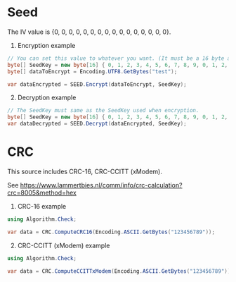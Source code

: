 # Seed
The IV value is {0, 0, 0, 0, 0, 0, 0, 0, 0, 0, 0, 0, 0, 0, 0, 0}.

1. Encryption example
```c#
// You can set this value to whatever you want. (It must be a 16 byte array)
byte[] SeedKey = new byte[16] { 0, 1, 2, 3, 4, 5, 6, 7, 8, 9, 0, 1, 2, 3, 4, 5 };
byte[] dataToEncrypt = Encoding.UTF8.GetBytes("test");

var dataEncrypted = SEED.Encrypt(dataToEncrypt, SeedKey);
```

2. Decryption example
```c#
// The SeedKey must same as the SeedKey used when encryption.
byte[] SeedKey = new byte[16] { 0, 1, 2, 3, 4, 5, 6, 7, 8, 9, 0, 1, 2, 3, 4, 5 };
var dataDecrypted = SEED.Decrypt(dataEncrypted, SeedKey);
```


# CRC
This source includes CRC-16, CRC-CCITT (xModem). 

See https://www.lammertbies.nl/comm/info/crc-calculation?crc=8005&method=hex


1. CRC-16 example
```c#
using Algorithm.Check;

var data = CRC.ComputeCRC16(Encoding.ASCII.GetBytes("123456789"));
```

2. CRC-CCITT (xModem) example
```c#
using Algorithm.Check;

var data = CRC.ComputeCCITTxModem(Encoding.ASCII.GetBytes("123456789"));
```
